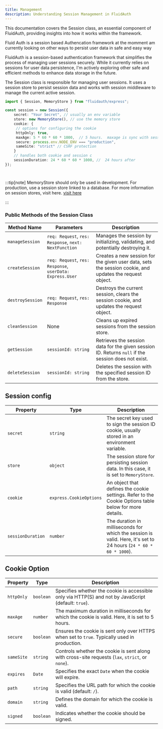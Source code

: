 ```yaml
---
title: Management
description: Understanding Session Management in FluidAuth
---
```


This documentation covers the Session class, an essential component of FluidAuth, providing insights into how it works within the framework.


Fluid Auth is a session based Authencation framework at the momment am currently looking on other ways to persist user data in safe and easy way


FluidAuth is a session-based authentication framework that simplifies the process of managing user sessions securely. While it currently relies on sessions for user data persistence, I'm actively exploring other safe and efficient methods to enhance data storage in the future.


The Session class is responsible for managing user sessions. It uses a session store to persist session data and works with session middleware to manage the current active session.


```ts
import { Session, MemoryStore } from "fluidauth/express";

const session = new Session({
    secret: "Your Secret", // usually an env variable
    store: new MemoryStore(), // use the memory store
    cookie: {
     // options for configuring the cookie
     httpOnly: true, 
     maxAge: 5 * 60 * 60 * 1000,  // 5 hours.  maxage is sync with sessionDuration no set maxage 
     secure: process.env.NODE_ENV === "production",
     sameSite: "strict" // CSRF protection
    }
    // handles both cookie and session c
    sessionDuration: 24 * 60 * 60 * 1000, //  24 hours after
});




```
:::tip[note]
MemoryStore should only be used in development. For production, use a session store linked to a database. For more information on session stores, visit here. [visit here](/docs/06-session/store.md)

:::
### Public Methods of the Session Class

| Method Name        | Parameters                               | Description                                                                                             |
|--------------------|------------------------------------------|---------------------------------------------------------------------------------------------------------|
| `manageSession`    | `req: Request`, `res: Response`, `next: NextFunction` | Manages the session by initializing, validating, and potentially destroying it.                        |
| `createSession`    | `req: Request`, `res: Response`, `userData: Express.User` | Creates a new session for the given user data, sets the session cookie, and updates the request object.  |
| `destroySession`   | `req: Request`, `res: Response`          | Destroys the current session, clears the session cookie, and updates the request object.                 |
| `cleanSession`     | None                                     | Cleans up expired sessions from the session store.                                                      |
| `getSession`       | `sessionId: string`                      | Retrieves the session data for the given session ID. Returns `null` if the session does not exist.       |
| `deleteSession`    | `sessionId: string`                      | Deletes the session with the specified session ID from the store.                                       |


## Session config
| Property          | Type                   | Description                                                                                                       |
|-------------------|------------------------|-------------------------------------------------------------------------------------------------------------------|
| `secret`          | `string`               | The secret key used to sign the session ID cookie, usually stored in an environment variable.                     |
| `store`           | `object`               | The session store for persisting session data. In this case, it is set to `MemoryStore`.                          |
| `cookie`          | `express.CookieOptions` | An object that defines the cookie settings. Refer to the Cookie Options table below for more details.             |
| `sessionDuration` | `number`               | The duration in milliseconds for which the session is valid. Here, it's set to 24 hours (`24 * 60 * 60 * 1000`).  |


## Cookie Option

| Property       | Type      | Description                                                                                 |
|----------------|-----------|---------------------------------------------------------------------------------------------|
| `httpOnly`     | `boolean` | Specifies whether the cookie is accessible only via HTTP(S) and not by JavaScript (default: `true`). |
| `maxAge`       | `number`  | The maximum duration in milliseconds for which the cookie is valid. Here, it is set to 5 hours.  |
| `secure`       | `boolean` | Ensures the cookie is sent only over HTTPS when set to `true`. Typically used in production.  |
| `sameSite`     | `string`  | Controls whether the cookie is sent along with cross-site requests (`lax`, `strict`, or `none`). |
| `expires`      | `Date`    | Specifies the exact `Date` when the cookie will expire.                                        |
| `path`         | `string`  | Specifies the URL path for which the cookie is valid (default: `/`).                           |
| `domain`       | `string`  | Defines the domain for which the cookie is valid.                                             |
| `signed`       | `boolean` | Indicates whether the cookie should be signed.                                                 |
